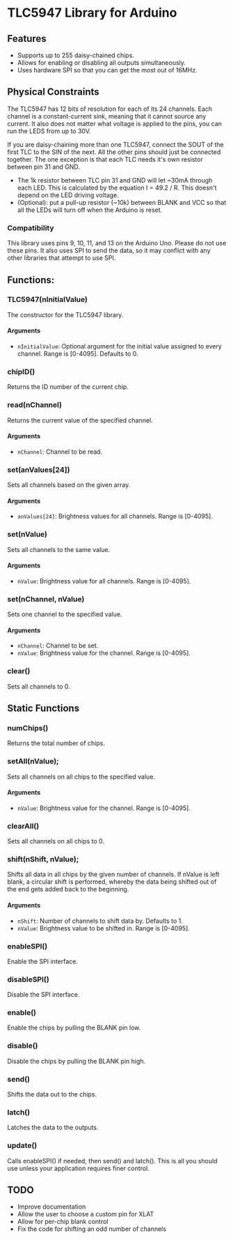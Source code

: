 # TLC5947 Library for Arduino

## Features
- Supports up to 255 daisy-chained chips.
- Allows for enabling or disabling all outputs simultaneously.
- Uses hardware SPI so that you can get the most out of 16MHz.

## Physical Constraints
The TLC5947 has 12 bits of resolution for each of its 24 channels. Each channel is a constant-current sink, meaning that it cannot source any current. It also does not matter what voltage is applied to the pins, you can run the LEDS from up to 30V.

If you are daisy-chaining more than one TLC5947, connect the SOUT of the first TLC to the SIN of the next.  All the other pins should just be connected together. The one exception is that each TLC needs it's own resistor between  pin 31 and GND.

- The 1k resistor between TLC pin 31 and GND will let ~30mA through each LED. This is calculated by the equation I = 49.2 / R. This doesn't depend on the LED driving voltage.
- (Optional): put a pull-up resistor (~10k) between BLANK and VCC so that all the LEDs will turn off when the Arduino is reset.

### Compatibility
This library uses pins 9, 10, 11, and 13 on the Arduino Uno. Please do not use these pins. It also uses SPI to send the data, so it may conflict with any other libraries that attempt to use SPI.

## Functions:

### TLC5947(nInitialValue)
The constructor for the TLC5947 library.
#### Arguments
- `nInitialValue`: Optional argument for the initial value assigned to every channel. Range is [0-4095]. Defaults to 0.

### chipID()
Returns the ID number of the current chip.

### read(nChannel)
Returns the current value of the specified channel.
#### Arguments
- `nChannel`: Channel to be read.

### set(anValues[24])
Sets all channels based on the given array.
#### Arguments
- `anValues[24]`: Brightness values for all channels. Range is [0-4095].

### set(nValue)
Sets all channels to the same value.
#### Arguments
- `nValue`: Brightness value for all channels. Range is [0-4095].

### set(nChannel, nValue)
Sets one channel to the specified value.
#### Arguments
- `nChannel`: Channel to be set.
- `nValue`: Brightness value for the channel. Range is [0-4095].

### clear()
Sets all channels to 0.

## Static Functions

### numChips()
Returns the total number of chips.

### setAll(nValue);
Sets all channels on all chips to the specified value.
#### Arguments
- `nValue`: Brightness value for the channel. Range is [0-4095].

### clearAll()
Sets all channels on all chips to 0.

### shift(nShift, nValue);
Shifts all data in all chips by the given number of channels. If nValue is left blank, a circular shift is performed, whereby the data being shifted out of the end gets added back to the beginning.
#### Arguments
- `nShift`: Number of channels to shift data by. Defaults to 1.
- `nValue`: Brightness value to be shifted in. Range is [0-4095].

### enableSPI()
Enable the SPI interface.

### disableSPI()
Disable the SPI interface.

### enable()
Enable the chips by pulling the BLANK pin low.

### disable()
Disable the chips by pulling the BLANK pin high.

### send()
Shifts the data out to the chips.

### latch()
Latches the data to the outputs.

### update()
Calls enableSPI() if needed, then send() and latch(). This is all you should use unless your application requires finer control.

## TODO
- Improve documentation
- Allow the user to choose a custom pin for XLAT
- Allow for per-chip blank control
- Fix the code for shifting an odd number of channels

